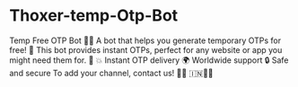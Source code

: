 # Thoxer-temp-Otp-Bot
Temp Free OTP Bot 🔐📲  A bot that helps you generate temporary OTPs for free! 💯 This bot provides instant OTPs, perfect for any website or app you might need them for. 🚀  💥 Instant OTP delivery 🌍 Worldwide support 🔒 Safe and secure  To add your channel, contact us! 🌟📩  🇮🇳🎯💬
